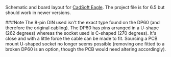 Schematic and board layout for [CadSoft Eagle](http://www.cadsoftusa.com/). The project file is for 6.5 but should work in newer versions.

###Note
The 8-pin DIN used isn't the exact type found on the DP60 (and therefore the original cabling). The DP60 has pins arranged in a U-shape (262 degrees) whereas the socket used is C-shaped (270 degrees). It's close and with a little force the cable can be made to fit. Sourcing a PCB mount U-shaped socket no longer seems possible (removing one fitted to a broken DP60 is an option, though the PCB would need altering accordingly).
